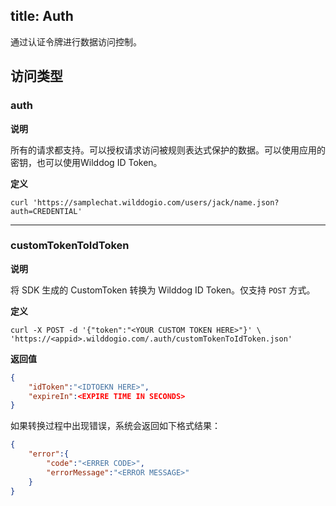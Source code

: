 
title: Auth
---

通过认证令牌进行数据访问控制。

## 访问类型

### auth

**说明**

所有的请求都支持。可以授权请求访问被规则表达式保护的数据。可以使用应用的密钥，也可以使用Wilddog ID Token。

**定义**

```
curl 'https://samplechat.wilddogio.com/users/jack/name.json?auth=CREDENTIAL'
```

---

### customTokenToIdToken

**说明**

将 SDK 生成的 CustomToken 转换为 Wilddog ID Token。仅支持 `POST` 方式。

**定义**

```
curl -X POST -d '{"token":"<YOUR CUSTOM TOKEN HERE>"}' \
'https://<appid>.wilddogio.com/.auth/customTokenToIdToken.json'
```

**返回值**

```json
{
    "idToken":"<IDTOEKN HERE>",
    "expireIn":<EXPIRE TIME IN SECONDS>
}
```

如果转换过程中出现错误，系统会返回如下格式结果：

```json
{
    "error":{
        "code":"<ERRER CODE>",
        "errorMessage":"<ERROR MESSAGE>"
    }
}
```
